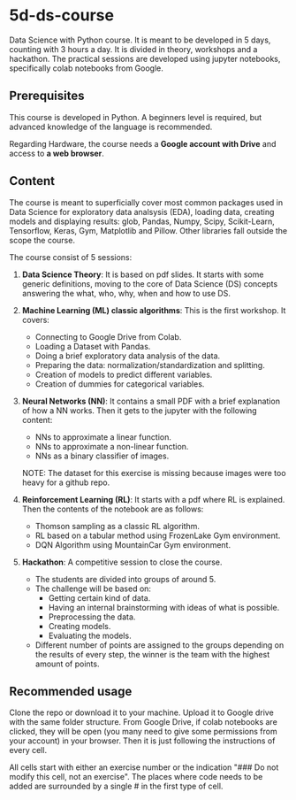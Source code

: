 # 5d-ds-course
Data Science with Python course. It is meant to be developed in 5 days, counting
with 3 hours a day. It is divided in theory, workshops and a hackathon. The 
practical sessions are developed using jupyter notebooks, specifically colab 
notebooks from Google.

## Prerequisites
This course is developed in Python. A beginners level is required, but
advanced knowledge of the language is recommended. 

Regarding Hardware, the course needs a __Google account with Drive__ and access 
to __a web browser__.

## Content
The course is meant to superficially cover most common packages used in Data 
Science for exploratory data analsysis (EDA), loading data, creating models 
and displaying results: glob, Pandas, Numpy, Scipy, Scikit-Learn, Tensorflow, 
Keras, Gym, Matplotlib and Pillow. Other libraries fall outside the scope the 
course.

The course consist of 5 sessions:
1) __Data Science Theory__: It is based on pdf slides. It starts with some generic
definitions, moving to the core of Data Science (DS) concepts answering the what, who,
why, when and how to use DS.
2) __Machine Learning (ML) classic algorithms__: This is the first workshop. 
It covers:
   - Connecting to Google Drive from Colab.
   - Loading a Dataset with Pandas.
   - Doing a brief exploratory data analysis of the data.
   - Preparing the data: normalization/standardization and splitting.
   - Creation of models to predict different variables.
   - Creation of dummies for categorical variables.
3) __Neural Networks (NN)__: It contains a small PDF with a brief explanation of how
a NN works. Then it gets to the jupyter with the following content:
   - NNs to approximate a linear function.
   - NNs to approximate a non-linear function.
   - NNs as a binary classifier of images.
   
   NOTE: The dataset for this exercise is missing because images were too heavy for a 
   github repo.
4) __Reinforcement Learning (RL)__: It starts with a pdf where RL is explained.
Then the contents of the notebook are as follows:
    - Thomson sampling as a classic RL algorithm.
    - RL based on a tabular method using FrozenLake Gym environment.
    - DQN Algorithm using MountainCar Gym environment.
5) __Hackathon__: A competitive session to close the course.
   - The students are divided into groups of around 5.
   - The challenge will be based on: 
     - Getting certain kind of data.
     - Having an internal brainstorming with ideas of what is possible.
     - Preprocessing the data.
     - Creating models.
     - Evaluating the models.
   - Different number of points are assigned to the groups depending on the results
   of every step, the winner is the team with the highest amount of points.

## Recommended usage
Clone the repo or download it to your machine. Upload it to Google drive with the 
same folder structure. From Google Drive, if colab notebooks are clicked, they will
be open (you many need to give some permissions from your account) in your browser. Then
it is just following the instructions of every cell.

All cells start with either an exercise number or the indication "### Do not modify this 
cell, not an exercise". The places where code needs to be added are surrounded by a single # 
in the first type of cell.